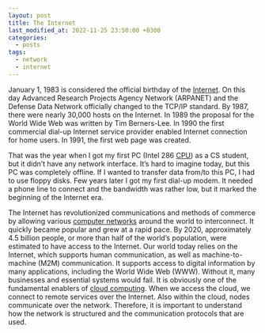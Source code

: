 ```yaml
---
layout: post
title: The Internet
last_modified_at: 2022-11-25 23:50:00 +0300
categories: 
  - posts
tags:
  - network
  - internet
---
```


January 1, 1983 is considered the official birthday of the [Internet](/wiki/network#internet-protocol-suite). On this day Advanced Research Projects Agency Network (ARPANET) and the Defense Data Network officially changed to the TCP/IP standard. By 1987, there were nearly 30,000 hosts on the Internet. In 1989 the proposal for the World Wide Web was written by Tim Berners-Lee. In 1990 the first commercial dial-up Internet service provider enabled Internet connection for home users. In 1991, the first web page was created. 

That was the year when I got my first PC (Intel 286 [CPU](/wiki/hardware#central-processing-unit)) as a CS student, but it didn’t have any network interface. It’s hard to imagine today, but this PC was completely offline. If I wanted to transfer data from/to this PC, I had to use floppy disks. Few years later I got my first dial-up modem. It needed a phone line to connect and the bandwidth was rather low, but it marked the beginning of the Internet era. 

The Internet has revolutionized communications and methods of commerce by allowing various [computer networks](/wiki/network) around the world to interconnect. It quickly became popular and grew at a rapid pace. By 2020, approximately 4.5 billion people, or more than half of the world’s population, were estimated to have access to the Internet. Our world today relies on the Internet, which supports human communication, as well as machine-to-machine (M2M) communication. It supports access to digital information by many applications, including the World Wide Web (WWW). Without it, many businesses and essential systems would fail. It is obviously one of the fundamental enablers of [cloud computing](/wiki/cloud). When we access the cloud, we connect to remote services over the Internet. Also within the cloud, nodes communicate over the network. Therefore, it is important to understand how the network is structured and the communication protocols that are used. 

